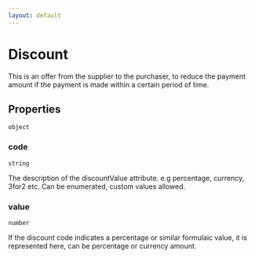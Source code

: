 ```yaml
---
layout: default
---
```


# Discount

This is an offer from the supplier to the purchaser, to reduce the payment amount if the payment is made within a certain period of time.
## Properties

`object`


###  code
`string` 

The description of the discountValue attribute. e.g percentage, currency, 3for2 etc. Can be enumerated, custom values allowed.


###  value
`number` 

If the discount code indicates a percentage or similar formulaic value, it is represented here, can be percentage or currency amount.



